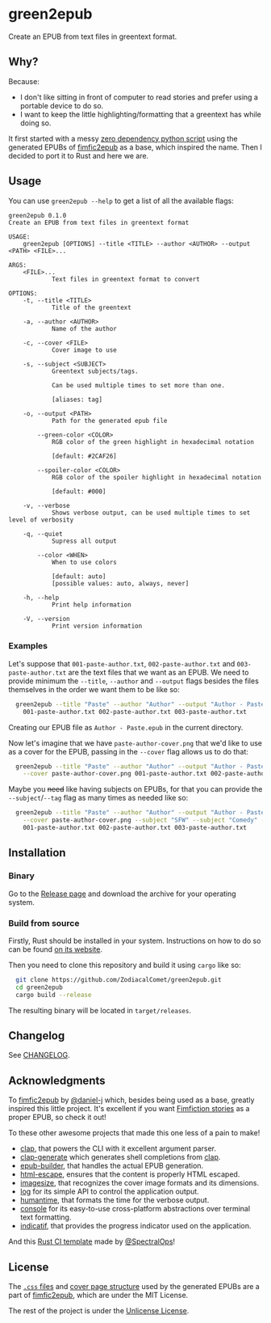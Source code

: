 # green2epub

Create an EPUB from text files in greentext format.

## Why?

Because:
- I don't like sitting in front of computer to read stories and prefer using a portable device to do so.
- I want to keep the little highlighting/formatting that a greentext has while doing so.

It first started with a messy [zero dependency python script][python-script] using the generated EPUBs of [fimfic2epub] as a base, which inspired the name. Then I decided to port it to Rust and here we are.

## Usage

You can use `green2epub --help` to get a list of all the available flags:

```
green2epub 0.1.0
Create an EPUB from text files in greentext format

USAGE:
    green2epub [OPTIONS] --title <TITLE> --author <AUTHOR> --output <PATH> <FILE>...

ARGS:
    <FILE>...
            Text files in greentext format to convert

OPTIONS:
    -t, --title <TITLE>
            Title of the greentext

    -a, --author <AUTHOR>
            Name of the author

    -c, --cover <FILE>
            Cover image to use

    -s, --subject <SUBJECT>
            Greentext subjects/tags.

            Can be used multiple times to set more than one.

            [aliases: tag]

    -o, --output <PATH>
            Path for the generated epub file

        --green-color <COLOR>
            RGB color of the green highlight in hexadecimal notation

            [default: #2CAF26]

        --spoiler-color <COLOR>
            RGB color of the spoiler highlight in hexadecimal notation

            [default: #000]

    -v, --verbose
            Shows verbose output, can be used multiple times to set level of verbosity

    -q, --quiet
            Supress all output

        --color <WHEN>
            When to use colors

            [default: auto]
            [possible values: auto, always, never]

    -h, --help
            Print help information

    -V, --version
            Print version information
```

### Examples

Let's suppose that `001-paste-author.txt`, `002-paste-author.txt` and `003-paste-author.txt` are the text files that we want as an EPUB. We need to provide minimum the `--title`, `--author` and `--output` flags besides the files themselves in the order we want them to be like so:

```sh
  green2epub --title "Paste" --author "Author" --output "Author - Paste.epub" \
    001-paste-author.txt 002-paste-author.txt 003-paste-author.txt
```

Creating our EPUB file as `Author - Paste.epub` in the current directory.

Now let's imagine that we have `paste-author-cover.png` that we'd like to use as a cover for the EPUB, passing in the `--cover` flag allows us to do that:

```sh
  green2epub --title "Paste" --author "Author" --output "Author - Paste.epub" \
    --cover paste-author-cover.png 001-paste-author.txt 002-paste-author.txt 003-paste-author.txt
```

Maybe you ~~need~~ like having subjects on EPUBs, for that you can provide the `--subject`/`--tag` flag as many times as needed like so:

```sh
  green2epub --title "Paste" --author "Author" --output "Author - Paste.epub" \
    --cover paste-author-cover.png --subject "SFW" --subject "Comedy" --subject "Romance" \
    001-paste-author.txt 002-paste-author.txt 003-paste-author.txt
```

## Installation

### Binary

Go to the [Release page][release-page] and download the archive for your operating system.

### Build from source

Firstly, Rust should be installed in your system. Instructions on how to do so can be found [on its website](https://www.rust-lang.org/tools/install).

Then you need to clone this repository and build it using `cargo` like so:

```sh
  git clone https://github.com/ZodiacalComet/green2epub.git
  cd green2epub
  cargo build --release
```

The resulting binary will be located in `target/releases`.

## Changelog

See [CHANGELOG](CHANGELOG.md).

## Acknowledgments

To [fimfic2epub] by [@daniel-j] which, besides being used as a base, greatly inspired this little project. It's excellent if you want [Fimfiction stories][fimfiction] as a proper EPUB, so check it out!

To these other awesome projects that made this one less of a pain to make!

- [clap], that powers the CLI with it excellent argument parser.
- [clap-generate] which generates shell completions from [clap].
- [epub-builder], that handles the actual EPUB generation.
- [html-escape], ensures that the content is properly HTML escaped.
- [imagesize], that recognizes the cover image formats and its dimensions.
- [log] for its simple API to control the application output.
- [humantime], that formats the time for the verbose output.
- [console] for its easy-to-use cross-platform abstractions over terminal text formatting.
- [indicatif], that provides the progress indicator used on the application.

And this [Rust CI template][rust-ci-template] made by [@SpectralOps]!

## License

The [`.css` files][fimfic2epub-styles] and [cover page structure][fimfic2epub-coverpage] used by the generated EPUBs are a part of [fimfic2epub][fimfic2epub], which are under the MIT License.

The rest of the project is under the [Unlicense License](LICENSE).

[release-page]: https://github.com/ZodiacalComet/green2epub/releases

[python-script]: https://gist.github.com/ZodiacalComet/aea3ef9f48ab710c202dec6bbe6b1ff4

[fimfic2epub]: https://github.com/daniel-j/fimfic2epub
[fimfic2epub-styles]: https://github.com/daniel-j/fimfic2epub/tree/master/src/style
[fimfic2epub-coverpage]: https://github.com/daniel-j/fimfic2epub/blob/master/src/templates.js#L353
[@daniel-j]: https://github.com/daniel-j

[fimfiction]: https://www.fimfiction.net/

[epub-builder]: https://github.com/lise-henry/epub-builder
[clap]: https://github.com/clap-rs/clap
[clap-generate]: https://github.com/clap-rs/clap/tree/master/clap_complete
[html-escape]: https://github.com/magiclen/html-escape
[imagesize]: https://github.com/Roughsketch/imagesize
[log]: https://github.com/rust-lang/log
[humantime]: https://github.com/tailhook/humantime
[console]: https://github.com/mitsuhiko/console
[indicatif]: https://github.com/console-rs/indicatif

[rust-ci-template]: https://github.com/SpectralOps/rust-ci-release-template
[@SpectralOps]: https://github.com/SpectralOps
